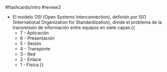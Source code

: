 #flashcards/intro 
#review2

- El modelo OSI (Open Systems Interconnection), definido por ISO (International Organization for Standardization), divide el problema de la transmisión de información entre equipos en siete capas:{{
	- 7 - Aplicación
	- 6 - Presentación
	- 5 - Sesión
	- 4 - Transporte
	- 3 - Red
	- 2 - Enlace
	- 1 - Física
}}